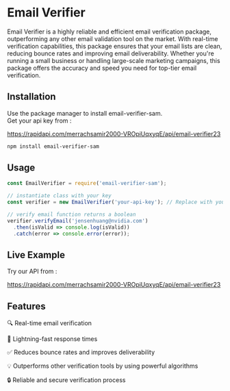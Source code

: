 # Email Verifier
 Email Verifier is a highly reliable and efficient email verification package, outperforming any other email validation tool on the market. With real-time verification capabilities, this package ensures that your email lists are clean, reducing bounce rates and improving email deliverability. Whether you're running a small business or handling large-scale marketing campaigns, this package offers the accuracy and speed you need for top-tier email verification.

## Installation

Use the package manager  to install email-verifier-sam.  
Get your api key from :
 
https://rapidapi.com/merrachsamir2000-VROpiUqxyqE/api/email-verifier23
  

```bash
npm install email-verifier-sam
```
## Usage
```javascript
const EmailVerifier = require('email-verifier-sam');

// instantiate class with your key
const verifier = new EmailVerifier('your-api-key'); // Replace with your actual API key

// verify email function returns a boolean
verifier.verifyEmail('jensenhuang@nvidia.com')
  .then(isValid => console.log(isValid))
  .catch(error => console.error(error));

```

## Live Example
Try our API from :

https://rapidapi.com/merrachsamir2000-VROpiUqxyqE/api/email-verifier23



## Features

🔍 Real-time email verification

🚀 Lightning-fast response times

✅ Reduces bounce rates and improves deliverability

💡 Outperforms other verification tools by using powerful algorithms

🔒 Reliable and secure verification process

